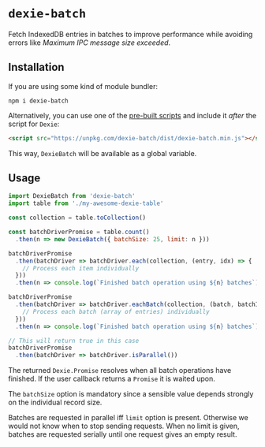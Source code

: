 # `dexie-batch`

Fetch IndexedDB entries in batches to improve performance while avoiding errors like *Maximum IPC message size exceeded*.

## Installation

If you are using some kind of module bundler:
```shell
npm i dexie-batch
```

Alternatively, you can use one of the [pre-built scripts](https://unpkg.com/dexie-batch/dist/) and include it *after* the script for `Dexie`:
```html
<script src="https://unpkg.com/dexie-batch/dist/dexie-batch.min.js"></script>
```
This way, `DexieBatch` will be available as a global variable.

## Usage

```js
import DexieBatch from 'dexie-batch'
import table from './my-awesome-dexie-table'

const collection = table.toCollection()

const batchDriverPromise = table.count()
  .then(n => new DexieBatch({ batchSize: 25, limit: n }))

batchDriverPromise
  .then(batchDriver => batchDriver.each(collection, (entry, idx) => {
    // Process each item individually
  }))
  .then(n => console.log(`Finished batch operation using ${n} batches`))

batchDriverPromise
  .then(batchDriver => batchDriver.eachBatch(collection, (batch, batchIdx) => {
    // Process each batch (array of entries) individually
  }))
  .then(n => console.log(`Finished batch operation using ${n} batches`))

// This will return true in this case
batchDriverPromise
  .then(batchDriver => batchDriver.isParallel())
```

The returned `Dexie.Promise` resolves when all batch operations have finished. If the user callback returns a `Promise` it is waited upon.

The `batchSize` option is mandatory since a sensible value depends strongly on the individual record size.

Batches are requested in parallel iff `limit` option is present.
Otherwise we would not know when to stop sending requests.
When no limit is given, batches are requested serially until one request gives an empty result.
